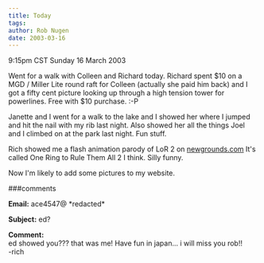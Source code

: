```yaml
---
title: Today
tags: 
author: Rob Nugen
date: 2003-03-16
---
```


<p class=date>9:15pm CST Sunday 16 March 2003</p>

<p>Went for a walk with Colleen and Richard today.  Richard spent $10
on a MGD / Miller Lite round raft for Colleen (actually she paid him
back) and I got a fifty cent picture looking up through a high tension
tower for powerlines.  Free with $10 purchase.  :-P</p>

<p>Janette and I went for a walk to the lake and I showed her where I
jumped and hit the nail with my rib last night.  Also showed her all
the things Joel and I climbed on at the park last night.  Fun
stuff.</p>

<p>Rich showed me a flash animation parody of LoR 2 on <a
href="http://www.newgrounds.com">newgrounds.com</a>  It's called One
Ring to Rule Them All 2 I think.  Silly funny.</p>

<p>Now I'm likely to add some pictures to my website.</p>

###comments

<p><b>Email:</b> ace4547@ *redacted*

<p><b>Subject:</b> ed?

<p><b>Comment:</b>
<br>ed showed you??? that was me! Have fun in japan... i will miss you rob!!<br>
-rich
